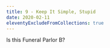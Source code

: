 ```yaml
---
title: 9 - Keep It Simple, Stupid
date: 2020-02-11
eleventyExcludeFromCollections: true
---
```


Is this Funeral Parlor B?
